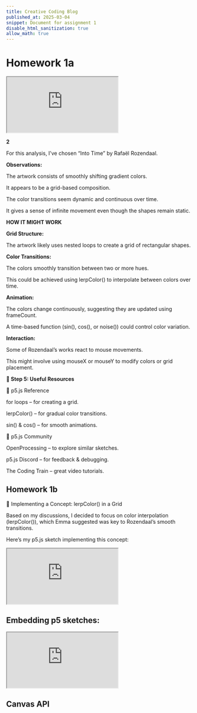```yaml
---
title: Creative Coding Blog
published_at: 2025-03-04
snippet: Document for assignment 1
disable_html_sanitization: true
allow_math: true
---
```


# Homework 1a

<iframe id="Rozendaal Alternation" src="https://editor.p5js.org/panh/sketches/v3u2F78lq"></iframe>

<script type="module">

    const iframe  = document.getElementById (`Rozendaal Alternation`)
    iframe.width  = iframe.parentNode.scrollWidth
    iframe.height = iframe.width * 9 / 16 + 42

</script>

**2**

For this analysis, I’ve chosen “Into Time” by Rafaël Rozendaal.

**Observations:**

The artwork consists of smoothly shifting gradient colors.

It appears to be a grid-based composition.

The color transitions seem dynamic and continuous over time.

It gives a sense of infinite movement even though the shapes remain static.

**HOW IT MIGHT WORK**

**Grid Structure:**

The artwork likely uses nested loops to create a grid of rectangular shapes.

**Color Transitions:**

The colors smoothly transition between two or more hues.

This could be achieved using lerpColor() to interpolate between colors over time.

**Animation:**

The colors change continuously, suggesting they are updated using frameCount.

A time-based function (sin(), cos(), or noise()) could control color variation.

**Interaction:**

Some of Rozendaal’s works react to mouse movements.

This might involve using mouseX or mouseY to modify colors or grid placement.

**📌 Step 5: Useful Resources**

🔹 p5.js Reference


for loops – for creating a grid.

lerpColor() – for gradual color transitions.

sin() & cos() – for smooth animations.

🔹 p5.js Community


OpenProcessing – to explore similar sketches.

p5.js Discord – for feedback & debugging.

The Coding Train – great video tutorials.


## Homework 1b

🎯 Implementing a Concept: lerpColor() in a Grid


Based on my discussions, I decided to focus on color interpolation (lerpColor()), which Emma suggested was key to Rozendaal’s smooth transitions.

Here’s my p5.js sketch implementing this concept:

<iframe id="lerpColor" src="https://editor.p5js.org/panh/sketches/f4a6UMjxX"></iframe>

<script type="module">

    const iframe  = document.getElementById (`lerpColor`)
    iframe.width  = iframe.parentNode.scrollWidth
    iframe.height = iframe.width * 9 / 16 + 42


## This is h2

*This is italic.*[^1]

[^1]: This is a footnote, *which can also be italic*.

**This is bold.**

Hyperlinks can be written like this: `[text](https://URL)`

You can find a markdown cheat-sheet [here](https://www.markdownguide.org/cheat-sheet/).

## Maths:

... which can be written inline, like this: $\{ x, y, z \} \in \N$

... or block, like this:

$$ x^2 + y^2 = z^2 $$

Visit [ $\KaTeX$ ](https://katex.org/docs/supported#fractions-and-binomials) for more information about writing maths.

## Embedding video:

<iframe id="coding_train_video" src="https://www.youtube.com/embed/rI_y2GAlQFM?si=RDgjkpunxk1mQzMI" title="YouTube video player" frameborder="0" allow="accelerometer; autoplay; clipboard-write; encrypted-media; gyroscope; picture-in-picture; web-share" referrerpolicy="strict-origin-when-cross-origin" allowfullscreen></iframe>

<script type="module">

    console.log (`hello world! 🚀`)

    const iframe  = document.getElementById (`coding_train_video`)
    iframe.width  = iframe.parentNode.scrollWidth
    iframe.height = iframe.width * 9 / 16

</script>

## Embedding p5 sketches:

<iframe id="falling_falling" src="https://editor.p5js.org/capogreco/full/Fkg05m7aA"></iframe>

<script type="module">

    const iframe  = document.getElementById (`falling_falling`)
    iframe.width  = iframe.parentNode.scrollWidth
    iframe.height = iframe.width * 9 / 16 + 42

</script>

## Canvas API

<canvas id="canvas_example"></canvas>

<script type="module">
    const cnv = document.getElementById (`canvas_example`)
    cnv.width = cnv.parentNode.scrollWidth
    cnv.height = cnv.width * 9 / 16

    const ctx = cnv.getContext (`2d`)
    const pos = {
        x: -100,
        y: cnv.height / 2 - 50
    }
    
    function draw_frame () {
        ctx.fillStyle = `turquoise`
        ctx.fillRect (0, 0, cnv.width, cnv.height)

        ctx.fillStyle = `hotpink`
        ctx.fillRect (pos.x, pos.y, 100, 100)

        pos.x += 2

        if (pos.x > cnv.width) {
            pos.x = -100
        }

        requestAnimationFrame (draw_frame)
    }

    draw_frame ()
</script>


